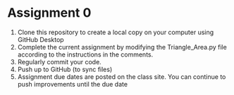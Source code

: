 # Assignment 0

  1. Clone this repository to create a local copy on your computer using GitHub Desktop
  2. Complete the current assignment by modifying the Triangle_Area.py file according to the instructions in the comments. 
  3. Regularly commit your code.
  4. Push up to GitHub (to sync files)
  5. Assignment due dates are posted on the class site. You can continue to push improvements until the due date
